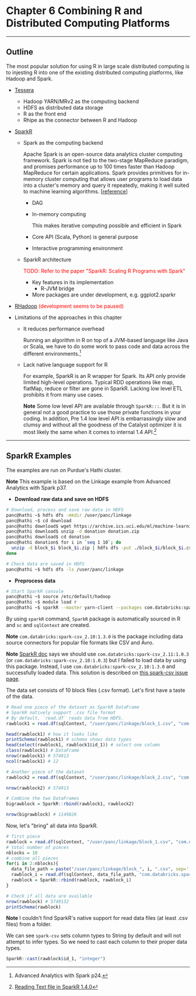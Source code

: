 
# Chapter 6 Combining R and Distributed Computing Platforms

---

## Outline

The most popular solution for using R in large scale distributed computing is to injesting R into one of the existing distributed computing platforms, like Hadoop and Spark.

- [Tessera](http://tessera.io/)
  - Hadoop YARN/MRv2 as the computing backend
  - HDFS as distributed data storage
  - R as the front end
  - Rhipe as the connector between R and Hadoop

- [SparkR](https://spark.apache.org/docs/latest/sparkr.html)
  - Spark as the computing backend
    
    Apache Spark is an open-source data analytics cluster computing framework. Spark is not tied to the two-stage MapReduce paradigm, and promises performance up to 100 times faster than Hadoop MapReduce for certain applications. Spark provides primitives for in-memory cluster computing that allows user programs to load data into a cluster's memory and query it repeatedly, making it well suited to machine learning algorithms. [[reference](https://www.rcac.purdue.edu/compute/hathi/guide/#run_hadoop_examples_spark)]
    
    * DAG
    * In-memory computing
      
      This makes iterative computing possible and efficient in Spark
      
    * Core API (Scala, Python) is general purpose
    * Interactive programming environment

  - SparkR architecture

    <font color='red'>TODO: Refer to the paper "SparkR: Scaling R Programs with Spark"</font>

    * Key features in its implementation 
      +  R-JVM bridge
    * More packages are under development, e.g. ggplot2.sparkr

- [RHadoop](https://github.com/RevolutionAnalytics/RHadoop/wiki) <font color='red'>(development seems to be paused)</font>

- Limitations of the approaches in this chapter
  * It reduces performance overhead

    Running an algorithm in R on top of a JVM-based language like Java or Scala, we have to do some work to pass code and data across the different environments.[^R-JVM_overhead]
    
  * Lack native language support for R

    For example, SparkR is an R wrapper for Spark. Its API only provide limited high-level operations. Typical RDD operations like map, flatMap, reduce or filter are gone in SparkR. Lacking low level ETL prohibits it from many use cases.
    
    **Note** Some low level API are available through `SparkR:::`. But it is in general not a good practice to use those private functions in your coding. In addition, Pre 1.4 low level API is embarrassingly slow and clumsy and without all the goodness of the Catalyst optimizer it is most likely the same when it comes to internal 1.4 API.[^SparkR_low_level_api_slow]


[^R-JVM_overhead]: Advanced Analytics with Spark p24.
[^SparkR_low_level_api_slow]: [Reading Text file in SparkR 1.4.0](http://stackoverflow.com/questions/31157649/reading-text-file-in-sparkr-1-4-0)

---

## SparkR Examples

The examples are run on Purdue's Hathi cluster.

**Note** This example is based on the Linkage example from Advanced Analytics with Spark p37.

- **Download raw data and save on HDFS**

```bash  
# Download, process and save raw data in HDFS
panc@hathi ~$ hdfs dfs -mkdir /user/panc/linkage
panc@hathi ~$ cd download
panc@hathi download$ wget https://archive.ics.uci.edu/ml/machine-learning-databases/00210/donation.zip
panc@hathi download$ unzip -d donation donation.zip
panc@hathi download$ cd donation 
panc@hathi donation$ for i in `seq 1 10`; do 
  unzip -d block_$i block_$i.zip | hdfs dfs -put ./block_$i/block_$i.csv /user/panc/linkage 
done

# Check data are saved in HDFS
panc@hathi ~$ hdfs dfs -ls /user/panc/linkage
```

- **Preprocess data**

```bash
# Start SparkR console
panc@hathi ~$ source /etc/default/hadoop
panc@hathi ~$ module load r
panc@hathi ~$ sparkR --master yarn-client --packages com.databricks:spark-csv_2.10:1.3.0
```

By using `sparkR` command, `SparkR` package is automatically sourced in R and `sc` and `sqlContext` are created.

**Note** `com.databricks:spark-csv_2.10:1.3.0` is the package including data source connectors for popular file formats like CSV and Avro. 

**Note** [SparkR doc](https://spark.apache.org/docs/latest/sparkr.html#from-data-sources) says we should use `com.databricks:spark-csv_2.11:1.0.3` (or `com.databricks:spark-csv_2.10:1.0.3`) but I failed to load data by using this package. Instead, I use `com.databricks:spark-csv_2.10:1.3.0` and successfully loaded data. This solution is described on [this spark-csv issue page](https://github.com/databricks/spark-csv/issues/206#issuecomment-197403908).

The data set consists of 10 block files (.csv format). Let's first have a taste of the data.

```r
# Read one piece of the dataset as SparkR DataFrame
# SparkR natively support .csv file format
# By default, `read.df` reads data from HDFS.
rawblock1 = read.df(sqlContext, "/user/panc/linkage/block_1.csv", "com.databricks.spark.csv", header="true") 

head(rawblock1) # how it looks like
printSchema(rawblock1) # schema shows data types
head(select(rawblock1, rawblock1$id_1)) # select one column
class(rawblock1) # DataFrame
nrow(rawblock1) # 574913
ncol(rawblock1) # 12

# Another piece of the dataset
rawblock2 = read.df(sqlContext, "/user/panc/linkage/block_2.csv", "com.databricks.spark.csv", header="true") 

nrow(rawblock2) # 574913

# Combine the two DataFrames
bigrawblock = SparkR::rbind(rawblock1, rawblock2)

nrow(bigrawblock) # 1149826
```

Now, let's "bring" all data into SparkR.

```r
# first piece
rawblock = read.df(sqlContext, "/user/panc/linkage/block_1.csv", "com.databricks.spark.csv", header="true") 
# total number of pieces
nblocks = 10
# combine all pieces
for(i in 2:nblocks){
  data_file_path = paste("/user/panc/linkage/block_", i, ".csv", sep='')
  rawblock_i = read.df(sqlContext, data_file_path, "com.databricks.spark.csv", header="true") 
  rawblock = SparkR::rbind(rawblock, rawblock_i)
}

# Check if all data are available
nrow(rawblock) # 5749132 
printSchema(rawblock)
```

**Note** I couldn't find SparkR's native support for read data files (at least .csv files) from a folder. 

We can see `spark-csv` sets column types to String by default and will not attempt to infer types. So we need to cast each column to their proper data types.

```r
SparkR::cast(rawblock$id_1, "integer")
```
